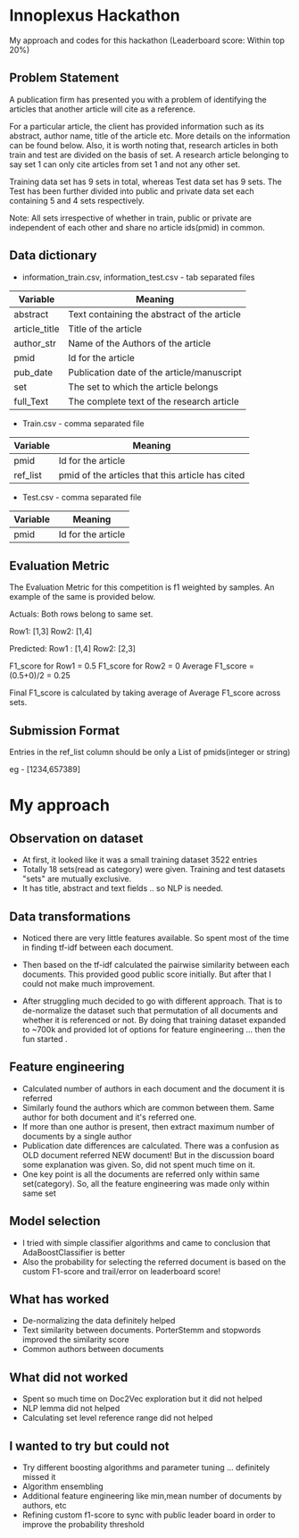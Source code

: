 
# Innoplexus Hackathon 

My approach and codes for this hackathon (Leaderboard score: Within top 20%)

## Problem Statement

A publication firm has presented you with a problem of identifying the articles that another article will cite as a reference.

For a particular article, the client has provided information such as its abstract, author name, title of the article etc. More details on the information can be found below. Also, it is worth noting that, research articles in both train and test are divided on the basis of set. A research article belonging to say set 1 can only cite articles from set 1 and not any other set.


Training data set has 9 sets in total, whereas Test data set has 9 sets. The Test has been further divided into public and private data set each containing 5 and 4 sets respectively.


Note: All sets irrespective of whether in train, public or private are independent of each other and share no article ids(pmid) in common.

## Data dictionary

* information_train.csv, information_test.csv - tab separated files

Variable | Meaning
---------- | -----------
abstract | Text containing the abstract of the article
article_title| Title of the article
author_str|Name of the Authors of the article
pmid|Id for the article
pub_date|Publication date of the article/manuscript
set|The set to which the article belongs
full_Text|The complete text of the research article

* Train.csv - comma separated file

Variable | Meaning
---------- | -----------
pmid|Id for the article
ref_list|pmid of the articles that this article has cited

* Test.csv - comma separated file

Variable | Meaning
---------- | -----------
pmid|Id for the article

## Evaluation Metric

The Evaluation Metric for this competition is f1 weighted by samples. An example of the same is provided below.

Actuals: Both rows belong to same set.

Row1: [1,3]
Row2: [1,4]

Predicted:
Row1 : [1,4]
Row2: [2,3]
 
F1_score for Row1 = 0.5
F1_score for Row2 = 0
Average F1_score = (0.5+0)/2 = 0.25

Final F1_score is calculated by taking average of Average F1_score across sets.

## Submission Format

Entries in the ref_list column should be only a List of pmids(integer or string)

eg - [1234,657389]

# My approach


## Observation on dataset
* At first, it looked like it was a small training dataset 3522 entries
* Totally 18 sets(read as category) were given. Training and test datasets "sets" are mutually exclusive.
* It has title, abstract and text fields .. so NLP is needed. 

## Data transformations

* Noticed there are very little features available. So spent most of the time in finding tf-idf between each document. 

* Then based on the tf-idf calculated the pairwise similarity between each documents. This provided good public score initially. But after that I could not make much improvement. 

* After struggling much decided to go with different approach. That is to de-normalize the dataset such that permutation of all documents and whether it is referenced or not. By doing that training dataset expanded to ~700k and provided lot of options for feature engineering ... then the fun started .



## Feature engineering

* Calculated number of authors in each document and the document it is referred
* Similarly found the authors which are common between them. Same author for both document and it's referred one.
* If more than one author is present, then extract maximum number of documents by a single author
* Publication date differences are calculated. There was a confusion as OLD document referred NEW document! But in the discussion board some explanation was given. So, did not spent much time on it.
* One key point is all the documents are referred only within same set(category). So, all the feature engineering was made only within same set

## Model selection

* I tried with simple classifier algorithms and came to conclusion that AdaBoostClassifier is better
* Also the probability for selecting the referred document is based on the custom F1-score and trail/error on leaderboard score!

## What has worked

* De-normalizing the data definitely helped
* Text similarity between documents. PorterStemm and stopwords improved the similarity score
* Common authors between documents

## What did not worked

* Spent so much time on Doc2Vec exploration but it did not helped
* NLP lemma did not helped
* Calculating set level reference range did not helped

## I wanted to try but could not

* Try different boosting algorithms and parameter tuning ... definitely missed it
* Algorithm ensembling
* Additional feature engineering like min,mean number of documents by authors, etc
* Refining custom f1-score to sync with public leader board in order to improve the probability threshold


```python

```
